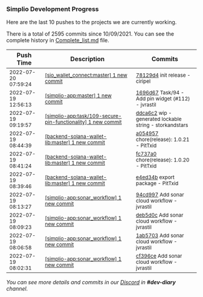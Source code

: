 
### Simplio Development Progress

Here are the last 10 pushes to the projects we are currently working.

There is a total of 2595 commits since 10/09/2021. You can see the complete history in
 [Complete_list.md](Complete_list.md) file.

| Push Time | Description | Commits |
| --- | --- | --- |
| <sub>2022-07-20 07:59:24</sub> | <sub>[[sio_wallet_connect:master] 1 new commit](https://github.com/SimplioOfficial/sio_wallet_connect/commit/78129d4ea1ca8db42fceceb54a559e215a4b814d)</sub> | <sub>[78129d4](https://github.com/SimplioOfficial/sio_wallet_connect/commit/78129d4ea1ca8db42fceceb54a559e215a4b814d) init release - ciripel</sub> |
| <sub>2022-07-19 12:56:13</sub> | <sub>[[simplio-app:master] 1 new commit](https://github.com/SimplioOfficial/simplio-app/commit/1696d677ef20ad9a80064b3f3b168b71d64b7acc)</sub> | <sub>[1696d67](https://github.com/SimplioOfficial/simplio-app/commit/1696d677ef20ad9a80064b3f3b168b71d64b7acc) Task/94 - Add pin widget (#112) - jvrastil</sub> |
| <sub>2022-07-19 09:19:57</sub> | <sub>[[simplio-app:task/109\-secure\-pin\-functionality] 1 new commit](https://github.com/SimplioOfficial/simplio-app/commit/ddca6c26d5bab3fdbcff7b82561d429ac7a968eb)</sub> | <sub>[ddca6c2](https://github.com/SimplioOfficial/simplio-app/commit/ddca6c26d5bab3fdbcff7b82561d429ac7a968eb) wip - generated lockable string - storkandstars</sub> |
| <sub>2022-07-19 08:44:39</sub> | <sub>[[backend-solana-wallet-lib:master] 1 new commit](https://github.com/SimplioOfficial/backend-solana-wallet-lib/commit/a0549575a1ee91964af4e12cfaa59355c63ed6e6)</sub> | <sub>[a054957](https://github.com/SimplioOfficial/backend-solana-wallet-lib/commit/a0549575a1ee91964af4e12cfaa59355c63ed6e6) chore(release): 1.0.21 - PitTxid</sub> |
| <sub>2022-07-19 08:41:24</sub> | <sub>[[backend-solana-wallet-lib:master] 1 new commit](https://github.com/SimplioOfficial/backend-solana-wallet-lib/commit/fc737a09b5debb0eaff3365b12f58991b2533fcb)</sub> | <sub>[fc737a0](https://github.com/SimplioOfficial/backend-solana-wallet-lib/commit/fc737a09b5debb0eaff3365b12f58991b2533fcb) chore(release): 1.0.20 - PitTxid</sub> |
| <sub>2022-07-19 08:39:46</sub> | <sub>[[backend-solana-wallet-lib:master] 1 new commit](https://github.com/SimplioOfficial/backend-solana-wallet-lib/commit/e4ed34bc7095f7bbfc7633a995897d77ed95dd18)</sub> | <sub>[e4ed34b](https://github.com/SimplioOfficial/backend-solana-wallet-lib/commit/e4ed34bc7095f7bbfc7633a995897d77ed95dd18) export package - PitTxid</sub> |
| <sub>2022-07-19 08:13:27</sub> | <sub>[[simplio-app:sonar\_workflow] 1 new commit](https://github.com/SimplioOfficial/simplio-app/commit/94cd997ca79776276060d8f9131ec27b829a6ae7)</sub> | <sub>[94cd997](https://github.com/SimplioOfficial/simplio-app/commit/94cd997ca79776276060d8f9131ec27b829a6ae7) Add sonar cloud workflow - jvrastil</sub> |
| <sub>2022-07-19 08:09:23</sub> | <sub>[[simplio-app:sonar\_workflow] 1 new commit](https://github.com/SimplioOfficial/simplio-app/commit/deb5d0c076dd2a49bd64866bf314ec1050b126bd)</sub> | <sub>[deb5d0c](https://github.com/SimplioOfficial/simplio-app/commit/deb5d0c076dd2a49bd64866bf314ec1050b126bd) Add sonar cloud workflow - jvrastil</sub> |
| <sub>2022-07-19 08:06:58</sub> | <sub>[[simplio-app:sonar\_workflow] 1 new commit](https://github.com/SimplioOfficial/simplio-app/commit/1ab5703257cb83352a0d1b73fdce525e162b8746)</sub> | <sub>[1ab5703](https://github.com/SimplioOfficial/simplio-app/commit/1ab5703257cb83352a0d1b73fdce525e162b8746) Add sonar cloud workflow - jvrastil</sub> |
| <sub>2022-07-19 08:02:31</sub> | <sub>[[simplio-app:sonar\_workflow] 1 new commit](https://github.com/SimplioOfficial/simplio-app/commit/cf396cee161ebe3e91894172f3b35694c85e9cc4)</sub> | <sub>[cf396ce](https://github.com/SimplioOfficial/simplio-app/commit/cf396cee161ebe3e91894172f3b35694c85e9cc4) Add sonar cloud workflow - jvrastil</sub> |

_You can see more details and commits in our [Discord](https://discord.gg/aKhjuwZmdP) in **#dev-diary** channel._
